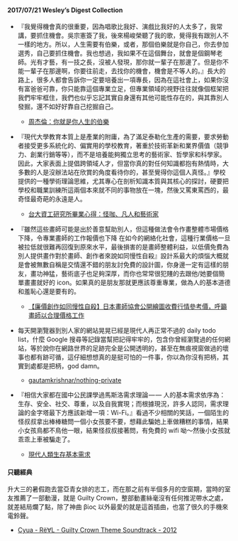 #### 2017/07/21 Wesley’s Digest Collection

- 『我覺得機會真的很重要，因為唱歌比我好、演戲比我好的人太多了，我常講，要抓住機會。吳宗憲簽了我，後來楊峻榮聽了我的歌，覺得我有跟別人不一樣的地方。所以，人生需要有伯樂，或者，那個伯樂就是你自己，你去參加選秀，自己要抓住機會。我也想過，我如果不在這個舞台，就會是個鋼琴老師。光有才藝，有一技之長，沒被人發現，那你就一輩子在那邊了。但是你不能一輩子在那邊啊，你要往前走，去找你的機會，機會是不等人的。』長大的路上，很多人都會告訴你一定要培養出一項專長，因為在這社會上，如果你沒有富爸爸可靠，你只能靠這個專業立足，但專業領域的視野往往就像個框架把我們牢牢框住，我們也似乎忘記其實自身還有其他可能性存在的，與其靠別人發掘，還不如好好靠自己挖掘自己。
  - [周杰倫：你就是你人生的伯樂](http://www.cw.com.tw/article/article.action?id=5048738)
  
- 『現代大學教育本質上是產業的附庸，為了滿足泰勒化生產的需要，要求勞動者接受更多系統化的、偏實用的學校教育，著重於技術革新和業界價值（競爭力、創業行銷等等），而不是培養能夠獨立思考的藝術家、哲學家和科學家。因此，大家表面上提倡跨領域人才，但當你真的對任何知識都抱有熱情時，大多數的人是沒辦法站在欣賞的角度看待你的，甚至覺得你這個人真怪。』學校提供的一種學術理論思維，尤其專心在剖析知識本質與其核心的探討，硬要把學校和職業訓練所這兩個本來就不同的事物放在一塊，然後又罵東罵西的，最奇怪最奇葩的永遠是人。
  - [台大資工研究所畢業心得：怪咖、凡人和藝術家](https://mropengate.blogspot.tw/2017/07/blog-post_33.html)
  
- 『雖然這些畫師可能是出於善意幫助別人，但這種做法會令作畫整體市場價格下降，令專業畫師的工作報價也下降
在如今的網絡化社會，這種行業價格一旦被拉低就很難再回復到原來水平，最後損害的是畫師整體利益，以低價免費為別人提供畫作對於畫師、創作者來說如同慢性自殺』設計系最大的煩惱大概就是會被無數自稱是交情還不錯的朋友討免費的設計圖，你身邊一定有這樣的朋友，畫功神猛，藝術底子也足夠深厚，而你也常常很犯賤的去跟他/她要個簡單畫畫就好的 icon。如果真的是朋友那就更應該尊重專業，做為人的基本道德和羞恥心還是要有的。
  - [【廉價創作如同慢性自殺】日本畫師協會公開繪圖收費行情參考價，呼籲畫師以合理價格工作](http://hkacger.com/archives/41218)
  
- 每天開瀏覽器到別人家的網站晃晃已經是現代人再正常不過的 daily todo list，什麼 Google 搜尋等記錄當幫把記得牢牢的，包含你曾經瀏覽過的任何網站，等於說你在網路世界的足跡完全是公開透明的，甚至在無痕視窗做過的壞事也都有跡可循，這仔細想想真的是挺可怕的一件事，你以為你沒有把柄，其實到處都是把柄，god damn。
  - [gautamkrishnar/nothing-private](https://github.com/gautamkrishnar/nothing-private)


- 『相信大家都在國中公民課學過馬斯洛需求理論 — — 人的基本需求依序為：生存、安全、社交、尊重，以及自我實現；而根據現況，許多人認同，需求理論的金字塔最下方應該新增一項：Wi-Fi。』看過不少相關的笑話，一個陌生的怪叔叔拿出棒棒糖問一個小女孩要不要，想藉此騙她上車做糟糕的事情，結果小女孩鳥都不鳥他一眼，結果怪叔叔接著問，有免費的 wifi 呦～然後小女孩就乖乖上車被騙走了。
  - [現代人類生存基本需求](https://medium.com/@tih/%E7%8F%BE%E4%BB%A3%E4%BA%BA%E9%A1%9E%E7%94%9F%E5%AD%98%E5%9F%BA%E6%9C%AC%E9%9C%80%E6%B1%82-71c3f4a66dfc)





#### 只聽經典
升大三的暑假跑去當亞青女排的志工，而在那之前有半個多月的空窗期，當時的室友推薦了一部動漫，就是 Guilty Crown，整部動畫絲毫沒有任何推泥帶水之處，就差結局爛了點，除了神曲 βίος 以外最愛的就是這首插曲，也當了很久的手機來電鈴聲。
- [Cyua - Rё∀L - Guilty Crown Theme Soundtrack - 2012](https://www.youtube.com/watch?v=Nkh77L5GcBc)